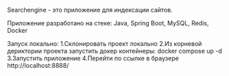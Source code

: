 Searchengine - это приложение для индексации сайтов.

Приложение разработано на стеке: Java, Spring Boot, MySQL, Redis, Docker

Запуск локально:
1.Склонировать проект локально
2.Из корневой дериктории проекта запустить докер контейнеры: docker compose up -d
3.Запустить приложение
4.Перейти по ссылке в браузере http://localhost:8888/
